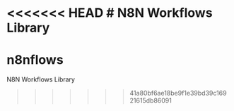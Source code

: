 <<<<<<< HEAD
﻿#  N8N Workflows Library
=======
# n8nflows
N8N Workflows Library
>>>>>>> 41a80bf6ae18be9f1e39bd39c16921615db86091
